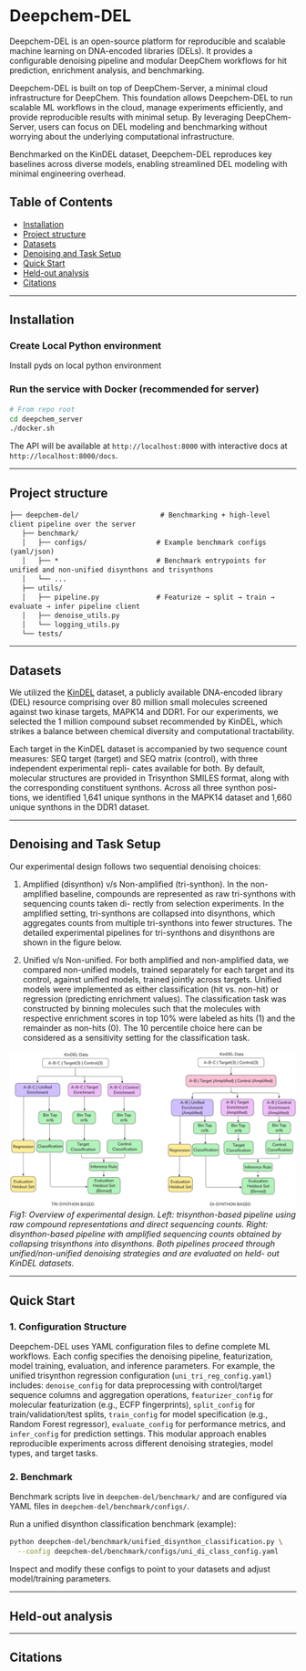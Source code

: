 # Deepchem-DEL

Deepchem-DEL is an open-source platform for reproducible and scalable machine learning on DNA-encoded libraries (DELs). It provides a configurable denoising pipeline and modular DeepChem workflows for hit prediction, enrichment analysis, and benchmarking.

Deepchem-DEL is built on top of DeepChem-Server, a minimal cloud infrastructure for DeepChem. This foundation allows Deepchem-DEL to run scalable ML workflows in the cloud, manage experiments efficiently, and provide reproducible results with minimal setup. By leveraging DeepChem-Server, users can focus on DEL modeling and benchmarking without worrying about the underlying computational infrastructure.

Benchmarked on the KinDEL dataset, Deepchem-DEL reproduces key baselines across diverse models, enabling streamlined DEL modeling with minimal engineering overhead.

## Table of Contents
- [Installation](#installation)
- [Project structure](#project-structure)
- [Datasets](#datasets)
- [Denoising and Task Setup](#denoising-and-task-setup)
- [Quick Start](#quick-start)
- [Held-out analysis](#held-out-analysis)
- [Citations](#citations)

---

## Installation

### Create Local Python environment

Install pyds on local python environment

### Run the service with Docker (recommended for server)
```bash
# From repo root
cd deepchem_server
./docker.sh
```
The API will be available at `http://localhost:8000` with interactive docs at `http://localhost:8000/docs`.

---

## Project structure
```text
├── deepchem-del/                    # Benchmarking + high-level client pipeline over the server
   ├── benchmark/
   │   ├── configs/                 # Example benchmark configs (yaml/json)
   │   ├── *                        # Benchmark entrypoints for unified and non-unified disynthons and trisynthons
   │   └── ...
   ├── utils/
   │   ├── pipeline.py              # Featurize → split → train → evaluate → infer pipeline client
   │   ├── denoise_utils.py
   │   └── logging_utils.py
   └── tests/
```

---

## Datasets

We utilized the [KinDEL](https://arxiv.org/abs/2410.08938) dataset, a publicly available DNA-encoded library (DEL) resource comprising over 80 million small molecules screened against two kinase targets, MAPK14 and DDR1. For our experiments, we selected the 1 million compound subset recommended by KinDEL, which strikes a balance between chemical diversity and computational tractability.

Each target in the KinDEL dataset is accompanied by two sequence count measures:
SEQ target (target) and SEQ matrix (control), with three independent experimental repli-
cates available for both. By default, molecular structures are provided in Trisynthon SMILES
format, along with the corresponding constituent synthons. Across all three synthon posi-
tions, we identified 1,641 unique synthons in the MAPK14 dataset and 1,660 unique synthons
in the DDR1 dataset.

---

## Denoising and Task Setup

Our experimental design follows two sequential denoising choices:

1. Amplified (disynthon) v/s Non-amplified (tri-synthon). In the non-amplified
baseline, compounds are represented as raw tri-synthons with sequencing counts taken di-
rectly from selection experiments. In the amplified setting, tri-synthons are collapsed into
disynthons, which aggregates counts from multiple tri-synthons into fewer structures. The
detailed experimental pipelines for tri-synthons and disynthons are shown in the figure below.

2. Unified v/s Non-unified. For both amplified and non-amplified data, we compared
non-unified models, trained separately for each target and its control, against unified models,
trained jointly across targets. Unified models were implemented as either classification (hit
vs. non-hit) or regression (predicting enrichment values).
The classification task was constructed by binning molecules such that the molecules
with respective enrichment scores in top 10% were labeled as hits (1) and the remainder as
non-hits (0). The 10 percentile choice here can be considered as a sensitivity setting for the
classification task.

![Deepchem-DEL workflow](./deepchem-del/docs/images/deepchemDEL_exp_doub.png )*Fig1: Overview of experimental design. Left: trisynthon-based pipeline using raw
compound representations and direct sequencing counts. Right: disynthon-based pipeline
with amplified sequencing counts obtained by collapsing trisynthons into disynthons. Both
pipelines proceed through unified/non-unified denoising strategies and are evaluated on held-
out KinDEL datasets.*



---

## Quick Start

### 1. Configuration Structure

Deepchem-DEL uses YAML configuration files to define complete ML workflows. Each config specifies the denoising pipeline, featurization, model training, evaluation, and inference parameters. For example, the unified trisynthon regression configuration (`uni_tri_reg_config.yaml`) includes: `denoise_config` for data preprocessing with control/target sequence columns and aggregation operations, `featurizer_config` for molecular featurization (e.g., ECFP fingerprints), `split_config` for train/validation/test splits, `train_config` for model specification (e.g., Random Forest regressor), `evaluate_config` for performance metrics, and `infer_config` for prediction settings. This modular approach enables reproducible experiments across different denoising strategies, model types, and target tasks.

### 2. Benchmark

Benchmark scripts live in `deepchem-del/benchmark/` and are configured via YAML files in `deepchem-del/benchmark/configs/`.

Run a unified disynthon classification benchmark (example):
```bash
python deepchem-del/benchmark/unified_disynthon_classification.py \
  --config deepchem-del/benchmark/configs/uni_di_class_config.yaml
```

Inspect and modify these configs to point to your datasets and adjust model/training parameters.

---

## Held-out analysis


---

## Citations

